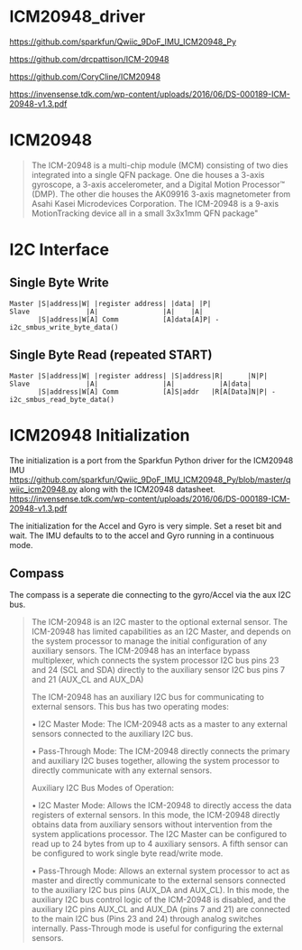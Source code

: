 # ICM20948_driver

https://github.com/sparkfun/Qwiic_9DoF_IMU_ICM20948_Py

https://github.com/drcpattison/ICM-20948

https://github.com/CoryCline/ICM20948

https://invensense.tdk.com/wp-content/uploads/2016/06/DS-000189-ICM-20948-v1.3.pdf

# ICM20948

> The ICM-20948 is a multi-chip module (MCM) consisting of two dies integrated into a single QFN package. One die
> houses a 3-axis gyroscope, a 3-axis accelerometer, and a Digital Motion Processor™ (DMP). The other die houses the
> AK09916 3-axis magnetometer from Asahi Kasei Microdevices Corporation. The ICM-20948 is a 9-axis MotionTracking
> device all in a small 3x3x1mm QFN package"

# I2C Interface

## Single Byte Write

```
Master |S|address|W| |register address| |data| |P|
Slave              |A|                |A|    |A|
       |S|address|W[A] Comm           [A]data[A]P| -  i2c_smbus_write_byte_data()

```

## Single Byte Read (repeated START)

```
Master |S|address|W| |register address| |S|address|R|      |N|P|
Slave              |A|                |A|           |A|data|
       |S|address|W[A] Comm           [A]S|addr   |R[A[Data]N|P| - i2c_smbus_read_byte_data()
```

# ICM20948 Initialization
The initialization is a port from the Sparkfun Python driver for the ICM20948 IMU
https://github.com/sparkfun/Qwiic_9DoF_IMU_ICM20948_Py/blob/master/qwiic_icm20948.py
along with the ICM20948 datasheet.
https://invensense.tdk.com/wp-content/uploads/2016/06/DS-000189-ICM-20948-v1.3.pdf


The initialization for the Accel and Gyro is very simple. Set a reset bit and wait.
The IMU defaults to to the accel and Gyro running in a continuous mode.

## Compass
The compass is a seperate die connecting to the gyro/Accel via the aux I2C bus.

> The ICM-20948 is an I2C master to the optional external sensor. 
> The ICM-20948 has limited capabilities as an I2C Master, and depends on the system
> processor to manage the initial configuration of any auxiliary sensors. 
> The ICM-20948 has an interface bypass multiplexer, which connects the system processor 
> I2C bus pins 23 and 24 (SCL and SDA) directly to the auxiliary sensor I2C bus pins 7 and 21 (AUX_CL and AUX_DA)
>
> The ICM-20948 has an auxiliary I2C bus for communicating to external sensors. 
> This bus has two operating modes:
>
> • I2C Master Mode: The ICM-20948 acts as a master to any external sensors connected to the auxiliary I2C bus.
>
> • Pass-Through Mode: The ICM-20948 directly connects the primary and auxiliary I2C buses together, allowing
> the system processor to directly communicate with any external sensors. 
>
> Auxiliary I2C Bus Modes of Operation:
>
> • I2C Master Mode: Allows the ICM-20948 to directly access the data registers of external sensors. In this
> mode, the ICM-20948 directly obtains data from auxiliary sensors without intervention from the system
> applications processor. The I2C Master can be configured to read up to 24 bytes from up to 4 auxiliary
> sensors. A fifth sensor can be configured to work single byte read/write mode.
>
> • Pass-Through Mode: Allows an external system processor to act as master and directly communicate to the
> external sensors connected to the auxiliary I2C bus pins (AUX_DA and AUX_CL). In this mode, the auxiliary I2C
> bus control logic of the ICM-20948 is disabled, and the auxiliary I2C pins AUX_CL and AUX_DA (pins 7 and 21)
> are connected to the main I2C bus (Pins 23 and 24) through analog switches internally. Pass-Through mode is
> useful for configuring the external sensors.




